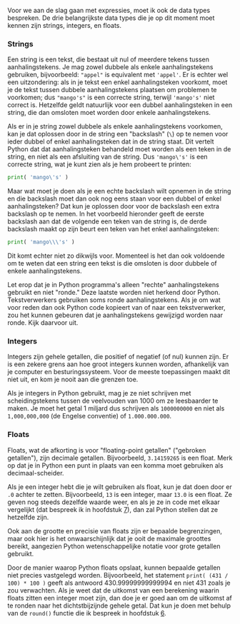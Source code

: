 Voor we aan de slag gaan met expressies, moet ik ook de data types bespreken. 
De drie belangrijkste data types die je op dit moment moet kennen zijn strings, integers, en
floats.

### Strings

Een string is een tekst, die bestaat uit nul of meerdere tekens tussen
aanhalingstekens. Je mag zowel dubbele als enkele aanhalingstekens
gebruiken, bijvoorbeeld: `"appel"` is
equivalent met `'appel'`. Er is echter wel een uitzondering: als in 
je tekst een enkel aanhalingsteken voorkomt,
moet je de tekst tussen dubbele aanhalingstekens plaatsen om problemen te voorkomen;
dus `"mango's"` is een correcte string, terwijl
`'mango's'` niet correct is. Hetzelfde geldt natuurlijk voor een dubbel
aanhalingsteken in een string, die dan omsloten moet worden door enkele
aanhalingstekens.

Als er in je string zowel dubbele als enkele
aanhalingstekens voorkomen, kan je dat oplossen door in de string een
"backslash" (`\`) op te nemen voor ieder dubbel of enkel aanhalingsteken
dat in de string staat. Dit vertelt Python dat dat aanhalingsteken
behandeld moet worden als een teken in de string, en niet als een
afsluiting van de string. Dus `'mango\'s'` is een correcte string, wat
je kunt zien als je hem probeert te printen:

```python
print( 'mango\'s' )
```

Maar wat moet je doen als je een echte backslash wilt opnemen in de
string en die backslash moet dan ook nog eens staan voor een dubbel of
enkel aanhalingsteken? Dat kun je oplossen door voor de backslash een
extra backslash op te nemen. In het voorbeeld hieronder geeft de eerste 
backslash aan dat de volgende een teken van de string is, de derde backslash
maakt op zijn beurt een teken van het enkel aanhalingsteken:

```python
print( 'mango\\\'s' )
```

Dit komt echter niet zo dikwijls voor. Momenteel is het dan ook 
voldoende om te weten dat een string een tekst is die omsloten is
door dubbele of enkele aanhalingstekens.

Let erop dat je in Python programma's alleen "rechte" aanhalingstekens gebruikt
en niet "ronde." Deze laatste worden niet herkend door Python.
Tekstverwerkers gebruiken soms ronde aanhalingstekens. 
Als je om wat voor reden dan ook Python code kopieert van of naar een
tekstverwerker, zou het kunnen gebeuren dat je aanhalingstekens
gewijzigd worden naar ronde. Kijk daarvoor uit.

### Integers

Integers zijn gehele getallen, die positief of negatief (of nul) kunnen
zijn. Er is een zekere grens aan hoe groot integers kunnen worden, 
afhankelijk van je computer en besturingssysteem. Voor de meeste
toepassingen maakt dit niet uit, en kom je nooit aan die grenzen toe.

Als je integers in Python gebruikt, mag je ze niet schrijven met
scheidingstekens tussen de veelvouden van 1000 om ze leesbaarder te maken. Je
moet het getal 1 miljard dus schrijven als `1000000000` en niet als
`1,000,000,000` (de Engelse conventie) of `1.000.000.000`.

### Floats

Floats, wat de afkorting is voor "floating-point getallen" ("gebroken
getallen"), zijn decimale getallen. Bijvoorbeeld, `3.14159265` is
een float. Merk op dat je in Python een punt in plaats van een komma moet
gebruiken als decimaal-scheider.

Als je een integer hebt die je wilt gebruiken als float, kun je dat doen
door er `.0` achter te zetten. Bijvoorbeeld, `13` is een integer, maar
`13.0` is een float. Ze geven nog steeds dezelfde waarde weer, en als je
ze in code met elkaar vergelijkt (dat bespreek ik in hoofdstuk
<a href="#ch:conditions" data-reference-type="ref" data-reference="ch:conditions">7</a>),
dan zal Python stellen dat ze hetzelfde zijn.

Ook aan de grootte en precisie van floats zijn er bepaalde begrenzingen, maar ook hier is het onwaarschijnlijk 
dat je ooit de maximale groottes bereikt,
aangezien Python wetenschappelijke notatie voor grote getallen gebruikt.

Door de manier waarop Python floats opslaat, kunnen bepaalde getallen
niet precies vastgelegd worden. Bijvoorbeeld, het statement
`print( (431 / 100) * 100 )` geeft als antwoord 430.99999999999994 en
niet 431 zoals je zou verwachten. Als je weet dat de uitkomst van een
berekening waarin floats zitten een integer moet zijn, dan doe je er
goed aan om de uitkomst af te ronden naar het dichtstbijzijnde gehele
getal. Dat kun je doen met behulp van de `round()` functie die ik
bespreek in hoofdstuk
<a href="#ch:simplefunctions" data-reference-type="ref" data-reference="ch:simplefunctions">6</a>.
